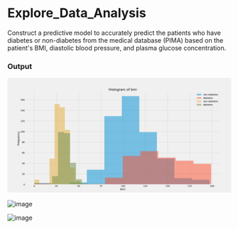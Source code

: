 # Explore_Data_Analysis

Construct a predictive model to accurately predict the patients who have diabetes or non-diabetes from the medical database (PIMA) based on the patient's BMI, diastolic blood pressure, and plasma glucose concentration.


### Output
![image](https://github.com/house40105/Explore_Data_Analysis/blob/main/Histogram%20of%20BMI.png)

![image]()

![image]()
